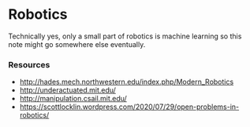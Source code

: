 # Robotics

Technically yes, only a small part of robotics is machine learning so this note might go somewhere else eventually.

### Resources

- http://hades.mech.northwestern.edu/index.php/Modern_Robotics
- http://underactuated.mit.edu/
- http://manipulation.csail.mit.edu/
- https://scottlocklin.wordpress.com/2020/07/29/open-problems-in-robotics/